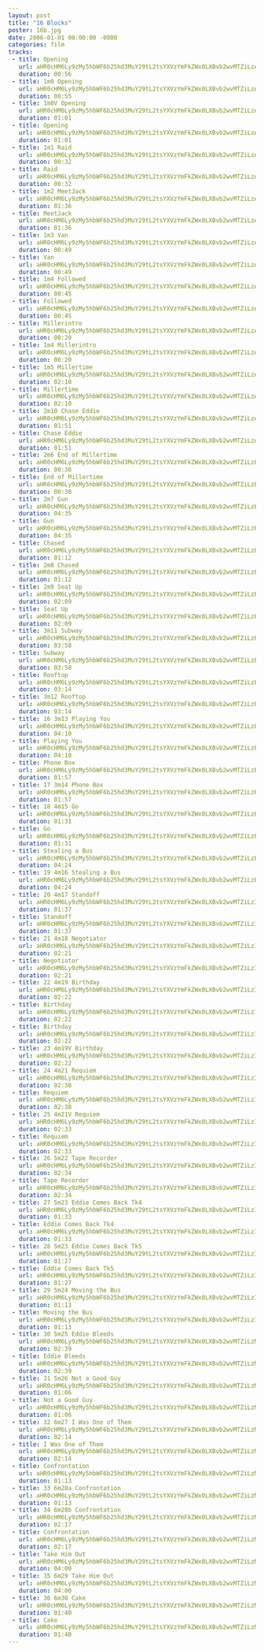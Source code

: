 ```yaml
---
layout: post
title: "16 Blocks"
poster: 16b.jpg
date: 2006-01-01 00:00:00 -0800
categories: film
tracks:
 - title: Opening
   url: aHR0cHM6Ly9zMy5hbWF6b25hd3MuY29tL2tsYXVzYmFkZWx0LXBvb2wvMTZiLzAxIE9wZW5pbmcubXAz
   duration: 00:56
 - title: 1m0 Opening
   url: aHR0cHM6Ly9zMy5hbWF6b25hd3MuY29tL2tsYXVzYmFkZWx0LXBvb2wvMTZiLzAxIDFtMCBPcGVuaW5nLm1wMw==
   duration: 00:55
 - title: 1m0V Opening
   url: aHR0cHM6Ly9zMy5hbWF6b25hd3MuY29tL2tsYXVzYmFkZWx0LXBvb2wvMTZiLzAyIDFtMFYgT3BlbmluZy5tcDM=
   duration: 01:01
 - title: Opening
   url: aHR0cHM6Ly9zMy5hbWF6b25hd3MuY29tL2tsYXVzYmFkZWx0LXBvb2wvMTZiLzAyIE9wZW5pbmcgKGFsdCkubXAz
   duration: 01:01
 - title: 1m1 Raid
   url: aHR0cHM6Ly9zMy5hbWF6b25hd3MuY29tL2tsYXVzYmFkZWx0LXBvb2wvMTZiLzAzIDFtMSBSYWlkLm1wMw==
   duration: 00:32
 - title: Raid
   url: aHR0cHM6Ly9zMy5hbWF6b25hd3MuY29tL2tsYXVzYmFkZWx0LXBvb2wvMTZiLzAzIFJhaWQubXAz
   duration: 00:32
 - title: 1m2 MeetJack
   url: aHR0cHM6Ly9zMy5hbWF6b25hd3MuY29tL2tsYXVzYmFkZWx0LXBvb2wvMTZiLzA0IDFtMiBNZWV0SmFjay5tcDM=
   duration: 01:36
 - title: MeetJack
   url: aHR0cHM6Ly9zMy5hbWF6b25hd3MuY29tL2tsYXVzYmFkZWx0LXBvb2wvMTZiLzA0IE1lZXRKYWNrLm1wMw==
   duration: 01:36
 - title: 1m3 Van
   url: aHR0cHM6Ly9zMy5hbWF6b25hd3MuY29tL2tsYXVzYmFkZWx0LXBvb2wvMTZiLzA1IDFtMyBWYW4ubXAz
   duration: 00:49
 - title: Van
   url: aHR0cHM6Ly9zMy5hbWF6b25hd3MuY29tL2tsYXVzYmFkZWx0LXBvb2wvMTZiLzA1IFZhbi5tcDM=
   duration: 00:49
 - title: 1m4 Followed
   url: aHR0cHM6Ly9zMy5hbWF6b25hd3MuY29tL2tsYXVzYmFkZWx0LXBvb2wvMTZiLzA2IDFtNCBGb2xsb3dlZC5tcDM=
   duration: 00:45
 - title: Followed
   url: aHR0cHM6Ly9zMy5hbWF6b25hd3MuY29tL2tsYXVzYmFkZWx0LXBvb2wvMTZiLzA2IEZvbGxvd2VkLm1wMw==
   duration: 00:45
 - title: Millerintro
   url: aHR0cHM6Ly9zMy5hbWF6b25hd3MuY29tL2tsYXVzYmFkZWx0LXBvb2wvMTZiLzA3IE1pbGxlcmludHJvLm1wMw==
   duration: 00:20
 - title: 1m4 Millerintro
   url: aHR0cHM6Ly9zMy5hbWF6b25hd3MuY29tL2tsYXVzYmFkZWx0LXBvb2wvMTZiLzA3IDFtNCBNaWxsZXJpbnRyby5tcDM=
   duration: 00:20
 - title: 1m5 Millertime
   url: aHR0cHM6Ly9zMy5hbWF6b25hd3MuY29tL2tsYXVzYmFkZWx0LXBvb2wvMTZiLzA4IDFtNSBNaWxsZXJ0aW1lLm1wMw==
   duration: 02:10
 - title: Millertime
   url: aHR0cHM6Ly9zMy5hbWF6b25hd3MuY29tL2tsYXVzYmFkZWx0LXBvb2wvMTZiLzA4IE1pbGxlcnRpbWUubXAz
   duration: 02:10
 - title: 2m10 Chase Eddie
   url: aHR0cHM6Ly9zMy5hbWF6b25hd3MuY29tL2tsYXVzYmFkZWx0LXBvb2wvMTZiLzA5IDJtMTAgQ2hhc2UgRWRkaWUubXAz
   duration: 01:51
 - title: Chase Eddie
   url: aHR0cHM6Ly9zMy5hbWF6b25hd3MuY29tL2tsYXVzYmFkZWx0LXBvb2wvMTZiLzA5IENoYXNlIEVkZGllLm1wMw==
   duration: 01:51
 - title: 2m6 End of Millertime
   url: aHR0cHM6Ly9zMy5hbWF6b25hd3MuY29tL2tsYXVzYmFkZWx0LXBvb2wvMTZiLzEwIDJtNiBFbmQgb2YgTWlsbGVydGltZS5tcDM=
   duration: 00:38
 - title: End of Millertime
   url: aHR0cHM6Ly9zMy5hbWF6b25hd3MuY29tL2tsYXVzYmFkZWx0LXBvb2wvMTZiLzEwIEVuZCBvZiBNaWxsZXJ0aW1lLm1wMw==
   duration: 00:38
 - title: 2m7 Gun
   url: aHR0cHM6Ly9zMy5hbWF6b25hd3MuY29tL2tsYXVzYmFkZWx0LXBvb2wvMTZiLzExIDJtNyBHdW4ubXAz
   duration: 04:35
 - title: Gun
   url: aHR0cHM6Ly9zMy5hbWF6b25hd3MuY29tL2tsYXVzYmFkZWx0LXBvb2wvMTZiLzExIEd1bi5tcDM=
   duration: 04:35
 - title: Chased
   url: aHR0cHM6Ly9zMy5hbWF6b25hd3MuY29tL2tsYXVzYmFkZWx0LXBvb2wvMTZiLzEyIENoYXNlZC5tcDM=
   duration: 01:12
 - title: 2m8 Chased
   url: aHR0cHM6Ly9zMy5hbWF6b25hd3MuY29tL2tsYXVzYmFkZWx0LXBvb2wvMTZiLzEyIDJtOCBDaGFzZWQubXAz
   duration: 01:12
 - title: 2m9 Seat Up
   url: aHR0cHM6Ly9zMy5hbWF6b25hd3MuY29tL2tsYXVzYmFkZWx0LXBvb2wvMTZiLzEzIDJtOSBTZWF0IFVwLm1wMw==
   duration: 02:09
 - title: Seat Up
   url: aHR0cHM6Ly9zMy5hbWF6b25hd3MuY29tL2tsYXVzYmFkZWx0LXBvb2wvMTZiLzEzIFNlYXQgVXAubXAz
   duration: 02:09
 - title: 3m11 Subway
   url: aHR0cHM6Ly9zMy5hbWF6b25hd3MuY29tL2tsYXVzYmFkZWx0LXBvb2wvMTZiLzE0IDNtMTEgU3Vid2F5Lm1wMw==
   duration: 03:58
 - title: Subway
   url: aHR0cHM6Ly9zMy5hbWF6b25hd3MuY29tL2tsYXVzYmFkZWx0LXBvb2wvMTZiLzE0IFN1YndheS5tcDM=
   duration: 03:58
 - title: Rooftop
   url: aHR0cHM6Ly9zMy5hbWF6b25hd3MuY29tL2tsYXVzYmFkZWx0LXBvb2wvMTZiLzE1IFJvb2Z0b3AubXAz
   duration: 03:14
 - title: 3m12 Rooftop
   url: aHR0cHM6Ly9zMy5hbWF6b25hd3MuY29tL2tsYXVzYmFkZWx0LXBvb2wvMTZiLzE1IDNtMTIgUm9vZnRvcC5tcDM=
   duration: 03:14
 - title: 16 3m13 Playing You
   url: aHR0cHM6Ly9zMy5hbWF6b25hd3MuY29tL2tsYXVzYmFkZWx0LXBvb2wvMTZiLzE2IDE2IDNtMTMgUGxheWluZyBZb3UubXAz
   duration: 04:10
 - title: Playing You
   url: aHR0cHM6Ly9zMy5hbWF6b25hd3MuY29tL2tsYXVzYmFkZWx0LXBvb2wvMTZiLzE2IFBsYXlpbmcgWW91Lm1wMw==
   duration: 04:10
 - title: Phone Box
   url: aHR0cHM6Ly9zMy5hbWF6b25hd3MuY29tL2tsYXVzYmFkZWx0LXBvb2wvMTZiLzE3IFBob25lIEJveC5tcDM=
   duration: 01:57
 - title: 17 3m14 Phone Box
   url: aHR0cHM6Ly9zMy5hbWF6b25hd3MuY29tL2tsYXVzYmFkZWx0LXBvb2wvMTZiLzE3IDE3IDNtMTQgUGhvbmUgQm94Lm1wMw==
   duration: 01:57
 - title: 18 4m15 Go
   url: aHR0cHM6Ly9zMy5hbWF6b25hd3MuY29tL2tsYXVzYmFkZWx0LXBvb2wvMTZiLzE4IDE4IDRtMTUgR28ubXAz
   duration: 01:31
 - title: Go
   url: aHR0cHM6Ly9zMy5hbWF6b25hd3MuY29tL2tsYXVzYmFkZWx0LXBvb2wvMTZiLzE4IEdvLm1wMw==
   duration: 01:31
 - title: Stealing a Bus
   url: aHR0cHM6Ly9zMy5hbWF6b25hd3MuY29tL2tsYXVzYmFkZWx0LXBvb2wvMTZiLzE5IFN0ZWFsaW5nIGEgQnVzLm1wMw==
   duration: 04:24
 - title: 19 4m16 Stealing a Bus
   url: aHR0cHM6Ly9zMy5hbWF6b25hd3MuY29tL2tsYXVzYmFkZWx0LXBvb2wvMTZiLzE5IDE5IDRtMTYgU3RlYWxpbmcgYSBCdXMubXAz
   duration: 04:24
 - title: 20 4m17 Standoff 
   url: aHR0cHM6Ly9zMy5hbWF6b25hd3MuY29tL2tsYXVzYmFkZWx0LXBvb2wvMTZiLzIwIDIwIDRtMTcgU3RhbmRvZmYubXAz
   duration: 01:37
 - title: Standoff 
   url: aHR0cHM6Ly9zMy5hbWF6b25hd3MuY29tL2tsYXVzYmFkZWx0LXBvb2wvMTZiLzIwIFN0YW5kb2ZmLm1wMw==
   duration: 01:37
 - title: 21 4m18 Negotiator
   url: aHR0cHM6Ly9zMy5hbWF6b25hd3MuY29tL2tsYXVzYmFkZWx0LXBvb2wvMTZiLzIxIDIxIDRtMTggTmVnb3RpYXRvci5tcDM=
   duration: 02:21
 - title: Negotiator
   url: aHR0cHM6Ly9zMy5hbWF6b25hd3MuY29tL2tsYXVzYmFkZWx0LXBvb2wvMTZiLzIxIE5lZ290aWF0b3IubXAz
   duration: 02:21
 - title: 22 4m19 Birthday
   url: aHR0cHM6Ly9zMy5hbWF6b25hd3MuY29tL2tsYXVzYmFkZWx0LXBvb2wvMTZiLzIyIDIyIDRtMTkgQmlydGhkYXkubXAz
   duration: 02:22
 - title: Birthday
   url: aHR0cHM6Ly9zMy5hbWF6b25hd3MuY29tL2tsYXVzYmFkZWx0LXBvb2wvMTZiLzIyIEJpcnRoZGF5Lm1wMw==
   duration: 02:22
 - title: Birthday
   url: aHR0cHM6Ly9zMy5hbWF6b25hd3MuY29tL2tsYXVzYmFkZWx0LXBvb2wvMTZiLzIzIEJpcnRoZGF5Lm1wMw==
   duration: 02:22
 - title: 23 4m19V Birthday
   url: aHR0cHM6Ly9zMy5hbWF6b25hd3MuY29tL2tsYXVzYmFkZWx0LXBvb2wvMTZiLzIzIDIzIDRtMTlWIEJpcnRoZGF5Lm1wMw==
   duration: 02:22
 - title: 24 4m21 Requiem
   url: aHR0cHM6Ly9zMy5hbWF6b25hd3MuY29tL2tsYXVzYmFkZWx0LXBvb2wvMTZiLzI0IDI0IDRtMjEgUmVxdWllbS5tcDM=
   duration: 02:38
 - title: Requiem
   url: aHR0cHM6Ly9zMy5hbWF6b25hd3MuY29tL2tsYXVzYmFkZWx0LXBvb2wvMTZiLzI0IFJlcXVpZW0ubXAz
   duration: 02:38
 - title: 25 4m21V Requiem
   url: aHR0cHM6Ly9zMy5hbWF6b25hd3MuY29tL2tsYXVzYmFkZWx0LXBvb2wvMTZiLzI1IDI1IDRtMjFWIFJlcXVpZW0ubXAz
   duration: 02:33
 - title: Requiem
   url: aHR0cHM6Ly9zMy5hbWF6b25hd3MuY29tL2tsYXVzYmFkZWx0LXBvb2wvMTZiLzI1IDRtMjFWIFJlcXVpZW0ubXAz
   duration: 02:33
 - title: 26 5m22 Tape Recorder
   url: aHR0cHM6Ly9zMy5hbWF6b25hd3MuY29tL2tsYXVzYmFkZWx0LXBvb2wvMTZiLzI2IDI2IDVtMjIgVGFwZSBSZWNvcmRlci5tcDM=
   duration: 02:34
 - title: Tape Recorder
   url: aHR0cHM6Ly9zMy5hbWF6b25hd3MuY29tL2tsYXVzYmFkZWx0LXBvb2wvMTZiLzI2IFRhcGUgUmVjb3JkZXIubXAz
   duration: 02:34
 - title: 27 5m23 Eddie Comes Back Tk4
   url: aHR0cHM6Ly9zMy5hbWF6b25hd3MuY29tL2tsYXVzYmFkZWx0LXBvb2wvMTZiLzI3IDI3IDVtMjMgRWRkaWUgQ29tZXMgQmFjayBUazQubXAz
   duration: 01:33
 - title: Eddie Comes Back Tk4
   url: aHR0cHM6Ly9zMy5hbWF6b25hd3MuY29tL2tsYXVzYmFkZWx0LXBvb2wvMTZiLzI3IEVkZGllIENvbWVzIEJhY2sgVGs0Lm1wMw==
   duration: 01:33
 - title: 28 5m23 Eddie Comes Back Tk5
   url: aHR0cHM6Ly9zMy5hbWF6b25hd3MuY29tL2tsYXVzYmFkZWx0LXBvb2wvMTZiLzI4IDI4IDVtMjMgRWRkaWUgQ29tZXMgQmFjayBUazUubXAz
   duration: 01:27
 - title: Eddie Comes Back Tk5
   url: aHR0cHM6Ly9zMy5hbWF6b25hd3MuY29tL2tsYXVzYmFkZWx0LXBvb2wvMTZiLzI4IEVkZGllIENvbWVzIEJhY2sgVGs1Lm1wMw==
   duration: 01:27
 - title: 29 5m24 Moving the Bus
   url: aHR0cHM6Ly9zMy5hbWF6b25hd3MuY29tL2tsYXVzYmFkZWx0LXBvb2wvMTZiLzI5IDI5IDVtMjQgTW92aW5nIHRoZSBCdXMubXAz
   duration: 01:13
 - title: Moving the Bus
   url: aHR0cHM6Ly9zMy5hbWF6b25hd3MuY29tL2tsYXVzYmFkZWx0LXBvb2wvMTZiLzI5IE1vdmluZyB0aGUgQnVzLm1wMw==
   duration: 01:13
 - title: 30 5m25 Eddie Bleeds
   url: aHR0cHM6Ly9zMy5hbWF6b25hd3MuY29tL2tsYXVzYmFkZWx0LXBvb2wvMTZiLzMwIDMwIDVtMjUgRWRkaWUgQmxlZWRzLm1wMw==
   duration: 02:39
 - title: Eddie Bleeds
   url: aHR0cHM6Ly9zMy5hbWF6b25hd3MuY29tL2tsYXVzYmFkZWx0LXBvb2wvMTZiLzMwIEVkZGllIEJsZWVkcy5tcDM=
   duration: 02:39
 - title: 31 5m26 Not a Good Guy
   url: aHR0cHM6Ly9zMy5hbWF6b25hd3MuY29tL2tsYXVzYmFkZWx0LXBvb2wvMTZiLzMxIDMxIDVtMjYgTm90IGEgR29vZCBHdXkubXAz
   duration: 01:06
 - title: Not a Good Guy
   url: aHR0cHM6Ly9zMy5hbWF6b25hd3MuY29tL2tsYXVzYmFkZWx0LXBvb2wvMTZiLzMxIE5vdCBhIEdvb2QgR3V5Lm1wMw==
   duration: 01:06
 - title: 32 6m27 I Was One of Them
   url: aHR0cHM6Ly9zMy5hbWF6b25hd3MuY29tL2tsYXVzYmFkZWx0LXBvb2wvMTZiLzMyIDMyIDZtMjcgSSBXYXMgT25lIG9mIFRoZW0ubXAz
   duration: 02:14
 - title: I Was One of Them
   url: aHR0cHM6Ly9zMy5hbWF6b25hd3MuY29tL2tsYXVzYmFkZWx0LXBvb2wvMTZiLzMyIEkgV2FzIE9uZSBvZiBUaGVtLm1wMw==
   duration: 02:14
 - title: Confrontation
   url: aHR0cHM6Ly9zMy5hbWF6b25hd3MuY29tL2tsYXVzYmFkZWx0LXBvb2wvMTZiLzMzIENvbmZyb250YXRpb24ubXAz
   duration: 01:13
 - title: 33 6m28a Confrontation
   url: aHR0cHM6Ly9zMy5hbWF6b25hd3MuY29tL2tsYXVzYmFkZWx0LXBvb2wvMTZiLzMzIDMzIDZtMjhhIENvbmZyb250YXRpb24ubXAz
   duration: 01:13
 - title: 34 6m28b Confrontation
   url: aHR0cHM6Ly9zMy5hbWF6b25hd3MuY29tL2tsYXVzYmFkZWx0LXBvb2wvMTZiLzM0IDM0IDZtMjhiIENvbmZyb250YXRpb24ubXAz
   duration: 02:17
 - title: Confrontation
   url: aHR0cHM6Ly9zMy5hbWF6b25hd3MuY29tL2tsYXVzYmFkZWx0LXBvb2wvMTZiLzM0IENvbmZyb250YXRpb24ubXAz
   duration: 02:17
 - title: Take Him Out
   url: aHR0cHM6Ly9zMy5hbWF6b25hd3MuY29tL2tsYXVzYmFkZWx0LXBvb2wvMTZiLzM1IFRha2UgSGltIE91dC5tcDM=
   duration: 04:00
 - title: 35 6m29 Take Him Out
   url: aHR0cHM6Ly9zMy5hbWF6b25hd3MuY29tL2tsYXVzYmFkZWx0LXBvb2wvMTZiLzM1IDM1IDZtMjkgVGFrZSBIaW0gT3V0Lm1wMw==
   duration: 04:00
 - title: 36 6m30 Cake
   url: aHR0cHM6Ly9zMy5hbWF6b25hd3MuY29tL2tsYXVzYmFkZWx0LXBvb2wvMTZiLzM2IDM2IDZtMzAgQ2FrZS5tcDM=
   duration: 01:40
 - title: Cake
   url: aHR0cHM6Ly9zMy5hbWF6b25hd3MuY29tL2tsYXVzYmFkZWx0LXBvb2wvMTZiLzM2IENha2UubXAz
   duration: 01:40
---
```

